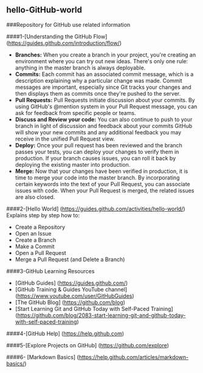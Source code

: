## hello-GitHub-world
###Repository for GitHub use related information

####1-[Understanding the GitHub Flow] (https://guides.github.com/introduction/flow/)
  * **Branches:**
    When you create a branch in your project, you're creating an environment where you can try out new ideas.
    There's only one rule: anything in the master branch is always deployable.
  * **Commits:**
    Each commit has an associated commit message, which is a description explaining why a particular change was
    made.
    Commit messages are important, especially since Git tracks your changes and then displays them as commits once        they're pushed to the server.
  * **Pull Requests:**
    Pull Requests initiate discussion about your commits.
    By using GitHub's @mention system in your Pull Request message, you can ask for feedback from specific people or
    teams.
  * **Discuss and Review your code:**
    You can also continue to push to your branch in light of discussion and feedback about your commits
    GitHub will show your new commits and any additional feedback you may receive in the unified Pull Request view.
  * **Deploy:**
    Once your pull request has been reviewed and the branch passes your tests, you can deploy your changes to verify
    them in production. If your branch causes issues, you can roll it back by deploying the existing master into
    production.
  * **Merge:**
    Now that your changes have been verified in production, it is time to merge your code into the master branch.
    By incorporating certain keywords into the text of your Pull Request, you can associate issues with code. When
    your Pull Request is merged, the related issues are also closed.
    
####2-[Hello World] (https://guides.github.com/activities/hello-world/)
  Explains step by step how to: 
- Create a Repository
- Open an Issue
- Create a Branch
- Make a Commit
- Open a Pull Request
- Merge a Pull Request (and Delete a Branch)
    
####3-GitHub Learning Resources
- [GitHub Guides] (https://guides.github.com/)
- [GitHub Training & Guides YouTube channel] (https://www.youtube.com/user/GitHubGuides)
- [The GitHub Blog] (https://github.com/blog)
- [Start Learning Git and GitHub Today with Self-Paced Training] (https://github.com/blog/2083-start-learning-git-and-github-today-with-self-paced-training)
    
####4-[GitHub Help] (https://help.github.com)

####5-[Explore Projects on GitHub] (https://github.com/explore)

####6- [Markdown Basics] (https://help.github.com/articles/markdown-basics/)  
